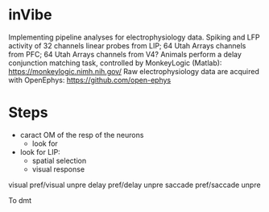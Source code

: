 # inVibe
Implementing pipeline analyses for electrophysiology data. 
Spiking and LFP activity of 32 channels linear probes from LIP; 64 Utah Arrays channels from PFC; 64 Utah Arrays channels from V4?
Animals perform a delay conjunction matching task, controlled by MonkeyLogic (Matlab): https://monkeylogic.nimh.nih.gov/
Raw electrophysiology data are acquired with OpenEphys: https://github.com/open-ephys


# Steps

- caract OM of the resp of the neurons
    - look for 
- look for LIP: 
  - spatial selection
  - visual response 

visual pref/visual unpre
delay pref/delay unpre
saccade pref/saccade unpre

To dmt
